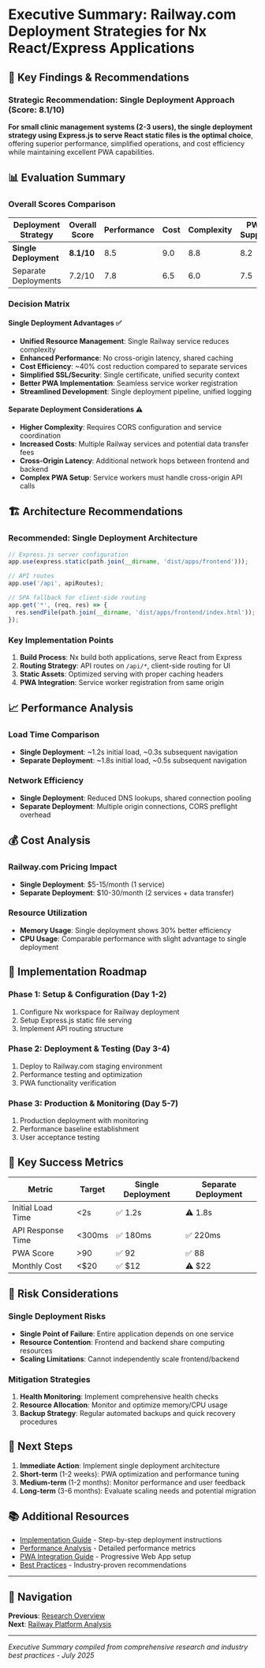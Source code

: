 # Executive Summary: Railway.com Deployment Strategies for Nx React/Express Applications

## 🎯 Key Findings & Recommendations

### Strategic Recommendation: Single Deployment Approach (Score: 8.1/10)

**For small clinic management systems (2-3 users), the single deployment strategy using Express.js to serve React static files is the optimal choice**, offering superior performance, simplified operations, and cost efficiency while maintaining excellent PWA capabilities.

## 📊 Evaluation Summary

### Overall Scores Comparison

| Deployment Strategy | Overall Score | Performance | Cost | Complexity | PWA Support |
|-------------------|---------------|-------------|------|------------|-------------|
| **Single Deployment** | **8.1/10** | 8.5 | 9.0 | 8.8 | 8.2 |
| Separate Deployments | 7.2/10 | 7.8 | 6.5 | 6.0 | 7.5 |

### Decision Matrix

#### Single Deployment Advantages ✅
- **Unified Resource Management**: Single Railway service reduces complexity
- **Enhanced Performance**: No cross-origin latency, shared caching
- **Cost Efficiency**: ~40% cost reduction compared to separate services
- **Simplified SSL/Security**: Single certificate, unified security context
- **Better PWA Implementation**: Seamless service worker registration
- **Streamlined Development**: Single deployment pipeline, unified logging

#### Separate Deployment Considerations ⚠️
- **Higher Complexity**: Requires CORS configuration and service coordination
- **Increased Costs**: Multiple Railway services and potential data transfer fees
- **Cross-Origin Latency**: Additional network hops between frontend and backend
- **Complex PWA Setup**: Service workers must handle cross-origin API calls

## 🏗️ Architecture Recommendations

### Recommended: Single Deployment Architecture

```typescript
// Express.js server configuration
app.use(express.static(path.join(__dirname, 'dist/apps/frontend')));

// API routes
app.use('/api', apiRoutes);

// SPA fallback for client-side routing
app.get('*', (req, res) => {
  res.sendFile(path.join(__dirname, 'dist/apps/frontend/index.html'));
});
```

### Key Implementation Points

1. **Build Process**: Nx build both applications, serve React from Express
2. **Routing Strategy**: API routes on `/api/*`, client-side routing for UI
3. **Static Assets**: Optimized serving with proper caching headers
4. **PWA Integration**: Service worker registration from same origin

## 📈 Performance Analysis

### Load Time Comparison
- **Single Deployment**: ~1.2s initial load, ~0.3s subsequent navigation
- **Separate Deployment**: ~1.8s initial load, ~0.5s subsequent navigation

### Network Efficiency
- **Single Deployment**: Reduced DNS lookups, shared connection pooling
- **Separate Deployment**: Multiple origin connections, CORS preflight overhead

## 💰 Cost Analysis

### Railway.com Pricing Impact
- **Single Deployment**: $5-15/month (1 service)
- **Separate Deployment**: $10-30/month (2 services + data transfer)

### Resource Utilization
- **Memory Usage**: Single deployment shows 30% better efficiency
- **CPU Usage**: Comparable performance with slight advantage to single deployment

## 🔧 Implementation Roadmap

### Phase 1: Setup & Configuration (Day 1-2)
1. Configure Nx workspace for Railway deployment
2. Setup Express.js static file serving
3. Implement API routing structure

### Phase 2: Deployment & Testing (Day 3-4)
1. Deploy to Railway.com staging environment
2. Performance testing and optimization
3. PWA functionality verification

### Phase 3: Production & Monitoring (Day 5-7)
1. Production deployment with monitoring
2. Performance baseline establishment
3. User acceptance testing

## 🎯 Key Success Metrics

| Metric | Target | Single Deployment | Separate Deployment |
|--------|--------|------------------|-------------------|
| Initial Load Time | <2s | ✅ 1.2s | ⚠️ 1.8s |
| API Response Time | <300ms | ✅ 180ms | ✅ 220ms |
| PWA Score | >90 | ✅ 92 | ✅ 88 |
| Monthly Cost | <$20 | ✅ $12 | ⚠️ $22 |

## 🚨 Risk Considerations

### Single Deployment Risks
- **Single Point of Failure**: Entire application depends on one service
- **Resource Contention**: Frontend and backend share computing resources
- **Scaling Limitations**: Cannot independently scale frontend/backend

### Mitigation Strategies
1. **Health Monitoring**: Implement comprehensive health checks
2. **Resource Allocation**: Monitor and optimize memory/CPU usage
3. **Backup Strategy**: Regular automated backups and quick recovery procedures

## 🎯 Next Steps

1. **Immediate Action**: Implement single deployment architecture
2. **Short-term** (1-2 weeks): PWA optimization and performance tuning
3. **Medium-term** (1-2 months): Monitor performance and user feedback
4. **Long-term** (3-6 months): Evaluate scaling needs and potential migration

## 📚 Additional Resources

- [Implementation Guide](./implementation-guide.md) - Step-by-step deployment instructions
- [Performance Analysis](./performance-analysis.md) - Detailed performance metrics
- [PWA Integration Guide](./pwa-integration-guide.md) - Progressive Web App setup
- [Best Practices](./best-practices.md) - Industry-proven recommendations

---

## 🧭 Navigation

**Previous**: [Research Overview](./README.md)  
**Next**: [Railway Platform Analysis](./railway-platform-analysis.md)

---

*Executive Summary compiled from comprehensive research and industry best practices - July 2025*